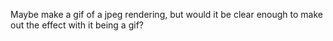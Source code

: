 Maybe make a gif of a jpeg rendering, but would it be clear enough to make out the effect with it being a gif?